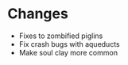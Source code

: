 # Changes

- Fixes to zombified piglins
- Fix crash bugs with aqueducts
- Make soul clay more common